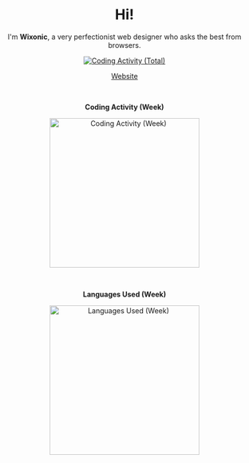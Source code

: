 <h1 align="center">Hi!</h1>

<p align="center">I'm <b>Wixonic</b>, a very perfectionist web designer who asks the best from browsers.</p>

<p align="center"><a href="https://wakatime.com/@Wixonic"><img src="https://wakatime.com/badge/user/0df5f3f8-e8fd-48e9-9695-f2e5d8773af9.svg" alt="Coding Activity (Total)" /></a></p>

<p align="center"><a href="https://wixonic.fr">Website</a></p>

<br />

<p align="center"><b>Coding Activity (Week)</b></p>

<p align="center"><a href="https://wakatime.com/@Wixonic"><img src="https://wakatime.com/share/@Wixonic/1654edc9-2885-4878-8487-0b5da766dd9e.svg" alt="Coding Activity (Week)" height="300" /></a></p>

<br />

<p align="center"><b>Languages Used (Week)</b></p>

<p align="center"><a href="https://wakatime.com/@Wixonic"><img src="https://wakatime.com/share/@Wixonic/0432f55a-0698-4126-af1f-2dbcfc17ada3.svg" alt="Languages Used (Week)" height="300" /></a></p>
